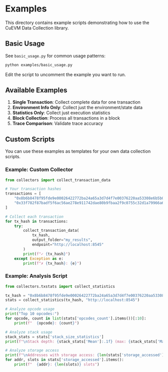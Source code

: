 # Examples

This directory contains example scripts demonstrating how to use the CuEVM Data Collection library.

## Basic Usage

See `basic_usage.py` for common usage patterns:

```bash
python examples/basic_usage.py
```

Edit the script to uncomment the example you want to run.

## Available Examples

1. **Single Transaction**: Collect complete data for one transaction
2. **Environment Info Only**: Collect just the environment/state data
3. **Statistics Only**: Collect just execution statistics
4. **Block Collection**: Process all transactions in a block
5. **Trace Comparison**: Validate trace accuracy

## Custom Scripts

You can use these examples as templates for your own data collection scripts.

### Example: Custom Collector

```python
from collectors import collect_transaction_data

# Your transaction hashes
transactions = [
    "0x8b6b8478f95fde9e00026422772ba24a65a3d7d4f7e00376220aa53308e6b5b0",
    "0x33f782f87badf5f6ac56ae278e911742dae80b9fbaa2f9c0755c32d1a79966a6",
]

# Collect each transaction
for tx_hash in transactions:
    try:
        collect_transaction_data(
            tx_hash,
            output_folder="my_results",
            endpoint="http://localhost:8545"
        )
        print(f"✓ {tx_hash}")
    except Exception as e:
        print(f"✗ {tx_hash}: {e}")
```

### Example: Analysis Script

```python
from collectors.txstats import collect_statistics

tx_hash = "0x8b6b8478f95fde9e00026422772ba24a65a3d7d4f7e00376220aa53308e6b5b0"
stats = collect_statistics(tx_hash, "http://localhost:8545")

# Analyze opcode usage
print("Top 10 opcodes:")
for opcode, count in list(stats['opcodes_count'].items())[:10]:
    print(f"  {opcode}: {count}")

# Analyze stack usage
stack_stats = stats['stack_size_statistics']
print(f"\nStack depth: {stack_stats['Mean']:.1f} (max: {stack_stats['Maximum']})")

# Analyze storage access
print(f"\nAddresses with storage access: {len(stats['storage_accessed'])}")
for addr, slots in stats['storage_accessed'].items():
    print(f"  {addr}: {len(slots)} slots")
```

